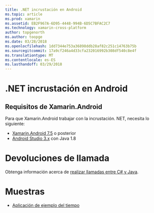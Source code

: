 ```yaml
---
title: .NET incrustación en Android
ms.topic: article
ms.prod: xamarin
ms.assetid: EB2F967A-6D95-4448-994B-6D5C7BFAC2C7
ms.technology: xamarin-cross-platform
author: topgenorth
ms.author: toopge
ms.date: 03/28/2018
ms.openlocfilehash: 1dd7344e753a36898ddb28af82c251c14763b75b
ms.sourcegitcommit: 17a9cf246a4d33cfa232016992b308df540c8e4f
ms.translationtype: MT
ms.contentlocale: es-ES
ms.lasthandoff: 03/29/2018
---
```

# <a name="net-embedding-on-android"></a>.NET incrustación en Android

## <a name="xamarinandroid-requirements"></a>Requisitos de Xamarin.Android

Para que Xamarin.Android trabajar con la incrustación. NET, necesita lo siguiente:

* [Xamarin.Android 7.5](https://www.visualstudio.com/xamarin/) o posterior
* [Android Studio 3.x](https://developer.android.com/studio/index.html) con Java 1.8

# <a name="callbacks"></a>Devoluciones de llamada

Obtenga información acerca de [realizar llamadas entre C# y Java](callbacks.md).

# <a name="samples"></a>Muestras

* [Aplicación de ejemplo del tiempo](https://github.com/jamesmontemagno/embeddinator-weather)
